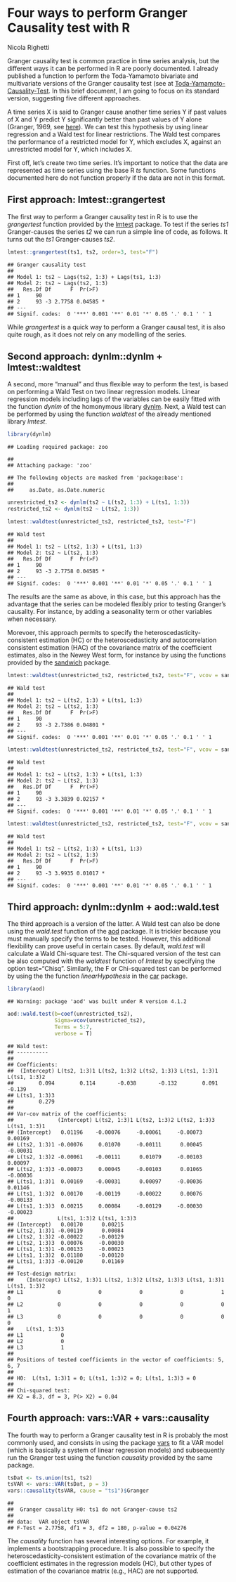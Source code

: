 Four ways to perform Granger Causality test with R
================
Nicola Righetti

Granger causality test is common practice in time series analysis, but
the different ways it can be performed in R are poorly documented. I
already published a function to perform the Toda-Yamamoto bivariate and
multivariate versions of the Granger causality test (see at
[Toda-Yamamoto-Causality-Test](https://github.com/nicolarighetti/Toda-Yamamoto-Causality-Test/blob/main/README.md).
In this brief document, I am going to focus on its standard version,
suggesting five different approaches.

A time series X is said to Granger cause another time series Y if past
values of X and Y predict Y significantly better than past values of Y
alone (Granger, 1969, see
[here](https://github.com/nicolarighetti/Toda-Yamamoto-Causality-Test/blob/main/README.md)).
We can test this hypothesis by using linear regression and a Wald test
for linear restrictions. The Wald test compares the performance of a
restricted model for Y, which excludes X, against an unrestricted model
for Y, which includes X.

First off, let’s create two time series. It’s important to notice that
the data are represented as time series using the base R *ts* function.
Some functions documented here do not function properly if the data are
not in this format.

## First approach: lmtest::grangertest

The first way to perform a Granger causality test in R is to use the
*grangertest* function provided by the
[lmtest](https://cran.r-project.org/web/packages/lmtest/index.html)
package. To test if the series *ts1* Granger-causes the series *t2* we
can run a simple line of code, as follows. It turns out the *ts1*
Granger-causes *ts2*.

``` r
lmtest::grangertest(ts1, ts2, order=3, test="F")
```

    ## Granger causality test
    ## 
    ## Model 1: ts2 ~ Lags(ts2, 1:3) + Lags(ts1, 1:3)
    ## Model 2: ts2 ~ Lags(ts2, 1:3)
    ##   Res.Df Df      F  Pr(>F)  
    ## 1     90                    
    ## 2     93 -3 2.7758 0.04585 *
    ## ---
    ## Signif. codes:  0 '***' 0.001 '**' 0.01 '*' 0.05 '.' 0.1 ' ' 1

While *grangertest* is a quick way to perform a Granger causal test, it
is also quite rough, as it does not rely on any modelling of the series.

## Second approach: dynlm::dynlm + lmtest::waldtest

A second, more “manual” and thus flexible way to perform the test, is
based on performing a Wald Test on two linear regression models. Linear
regression models including lags of the variables can be easily fitted
with the function *dynlm* of the homonymous library
[dynlm](https://cran.r-project.org/web/packages/dynlm/index.html). Next,
a Wald test can be performed by using the function *waldtest* of the
already mentioned library *lmtest*.

``` r
library(dynlm)
```

    ## Loading required package: zoo

    ## 
    ## Attaching package: 'zoo'

    ## The following objects are masked from 'package:base':
    ## 
    ##     as.Date, as.Date.numeric

``` r
unrestricted_ts2 <- dynlm(ts2 ~ L(ts2, 1:3) + L(ts1, 1:3))
restricted_ts2 <- dynlm(ts2 ~ L(ts2, 1:3))

lmtest::waldtest(unrestricted_ts2, restricted_ts2, test="F")                  
```

    ## Wald test
    ## 
    ## Model 1: ts2 ~ L(ts2, 1:3) + L(ts1, 1:3)
    ## Model 2: ts2 ~ L(ts2, 1:3)
    ##   Res.Df Df      F  Pr(>F)  
    ## 1     90                    
    ## 2     93 -3 2.7758 0.04585 *
    ## ---
    ## Signif. codes:  0 '***' 0.001 '**' 0.01 '*' 0.05 '.' 0.1 ' ' 1

The results are the same as above, in this case, but this approach has
the advantage that the series can be modeled flexibly prior to testing
Granger’s causality. For instance, by adding a seasonality term or other
variables when necessary.

Morevoer, this approach permits to specify the
heteroscedasticity-consistent estimation (HC) or the heteroscedasticity
and autocorrelation consistent estimation (HAC) of the covariance matrix
of the coefficient estimates, also in the Newey West form, for instance
by using the functions provided by the
[sandwich](https://cran.r-project.org/web/packages/sandwich/index.html)
package.

``` r
lmtest::waldtest(unrestricted_ts2, restricted_ts2, test="F", vcov = sandwich::vcovHC) 
```

    ## Wald test
    ## 
    ## Model 1: ts2 ~ L(ts2, 1:3) + L(ts1, 1:3)
    ## Model 2: ts2 ~ L(ts2, 1:3)
    ##   Res.Df Df      F  Pr(>F)  
    ## 1     90                    
    ## 2     93 -3 2.7386 0.04801 *
    ## ---
    ## Signif. codes:  0 '***' 0.001 '**' 0.01 '*' 0.05 '.' 0.1 ' ' 1

``` r
lmtest::waldtest(unrestricted_ts2, restricted_ts2, test="F", vcov = sandwich::vcovHAC) 
```

    ## Wald test
    ## 
    ## Model 1: ts2 ~ L(ts2, 1:3) + L(ts1, 1:3)
    ## Model 2: ts2 ~ L(ts2, 1:3)
    ##   Res.Df Df      F  Pr(>F)  
    ## 1     90                    
    ## 2     93 -3 3.3839 0.02157 *
    ## ---
    ## Signif. codes:  0 '***' 0.001 '**' 0.01 '*' 0.05 '.' 0.1 ' ' 1

``` r
lmtest::waldtest(unrestricted_ts2, restricted_ts2, test="F", vcov = sandwich::NeweyWest) 
```

    ## Wald test
    ## 
    ## Model 1: ts2 ~ L(ts2, 1:3) + L(ts1, 1:3)
    ## Model 2: ts2 ~ L(ts2, 1:3)
    ##   Res.Df Df      F  Pr(>F)  
    ## 1     90                    
    ## 2     93 -3 3.9935 0.01017 *
    ## ---
    ## Signif. codes:  0 '***' 0.001 '**' 0.01 '*' 0.05 '.' 0.1 ' ' 1

## Third approach: dynlm::dynlm + aod::wald.test

The third approach is a version of the latter. A Wald test can also be
done using the *wald.test* function of the
[aod](https://cran.r-project.org/web/packages/aod/index.html) package.
It is trickier because you must manually specify the terms to be tested.
However, this additional flexibility can prove useful in certain cases.
By default, *wald.test* will calculate a Wald Chi-square test. The
Chi-squared version of the test can be also computed with the *waldtest*
function of *lmtest* by specifying the option test=“Chisq”. Similarly,
the F or Chi-squared test can be performed by using the the function
*linearHypothesis* in the
[car](https://cran.r-project.org/web/packages/car/index.html) package.

``` r
library(aod)
```

    ## Warning: package 'aod' was built under R version 4.1.2

``` r
aod::wald.test(b=coef(unrestricted_ts2), 
               Sigma=vcov(unrestricted_ts2),
               Terms = 5:7,
               verbose = T)
```

    ## Wald test:
    ## ----------
    ## 
    ## Coefficients:
    ##  (Intercept) L(ts2, 1:3)1 L(ts2, 1:3)2 L(ts2, 1:3)3 L(ts1, 1:3)1 L(ts1, 1:3)2 
    ##        0.094        0.114       -0.038       -0.132        0.091       -0.139 
    ## L(ts1, 1:3)3 
    ##        0.279 
    ## 
    ## Var-cov matrix of the coefficients:
    ##              (Intercept) L(ts2, 1:3)1 L(ts2, 1:3)2 L(ts2, 1:3)3 L(ts1, 1:3)1
    ## (Intercept)   0.01196    -0.00076     -0.00061     -0.00073      0.00169    
    ## L(ts2, 1:3)1 -0.00076     0.01070     -0.00111      0.00045     -0.00031    
    ## L(ts2, 1:3)2 -0.00061    -0.00111      0.01079     -0.00103      0.00097    
    ## L(ts2, 1:3)3 -0.00073     0.00045     -0.00103      0.01065     -0.00036    
    ## L(ts1, 1:3)1  0.00169    -0.00031      0.00097     -0.00036      0.01146    
    ## L(ts1, 1:3)2  0.00170    -0.00119     -0.00022      0.00076     -0.00133    
    ## L(ts1, 1:3)3  0.00215     0.00084     -0.00129     -0.00030     -0.00023    
    ##              L(ts1, 1:3)2 L(ts1, 1:3)3
    ## (Intercept)   0.00170      0.00215    
    ## L(ts2, 1:3)1 -0.00119      0.00084    
    ## L(ts2, 1:3)2 -0.00022     -0.00129    
    ## L(ts2, 1:3)3  0.00076     -0.00030    
    ## L(ts1, 1:3)1 -0.00133     -0.00023    
    ## L(ts1, 1:3)2  0.01180     -0.00120    
    ## L(ts1, 1:3)3 -0.00120      0.01169    
    ## 
    ## Test-design matrix:
    ##    (Intercept) L(ts2, 1:3)1 L(ts2, 1:3)2 L(ts2, 1:3)3 L(ts1, 1:3)1 L(ts1, 1:3)2
    ## L1           0            0            0            0            1            0
    ## L2           0            0            0            0            0            1
    ## L3           0            0            0            0            0            0
    ##    L(ts1, 1:3)3
    ## L1            0
    ## L2            0
    ## L3            1
    ## 
    ## Positions of tested coefficients in the vector of coefficients: 5, 6, 7 
    ## 
    ## H0:  L(ts1, 1:3)1 = 0; L(ts1, 1:3)2 = 0; L(ts1, 1:3)3 = 0 
    ## 
    ## Chi-squared test:
    ## X2 = 8.3, df = 3, P(> X2) = 0.04

## Fourth approach: vars::VAR + vars::causality

The fourth way to perform a Granger causality test in R is probably the
most commonly used, and consists in using the package
[vars](https://cran.r-project.org/web/packages/vars/index.html) to fit a
VAR model (which is basically a system of linear regression models) and
subsequently run the Granger test using the function *causality*
provided by the same package.

``` r
tsDat <- ts.union(ts1, ts2) 
tsVAR <- vars::VAR(tsDat, p = 3)
vars::causality(tsVAR, cause = "ts1")$Granger
```

    ## 
    ##  Granger causality H0: ts1 do not Granger-cause ts2
    ## 
    ## data:  VAR object tsVAR
    ## F-Test = 2.7758, df1 = 3, df2 = 180, p-value = 0.04276

The *causality* function has several interesting options. For example,
it implements a bootstrapping procedure. It is also possible to specify
the heteroscedasticity-consistent estimation of the covariance matrix of
the coefficient estimates in the regression models (HC), but other types
of estimation of the covariance matrix (e.g., HAC) are not supported.

